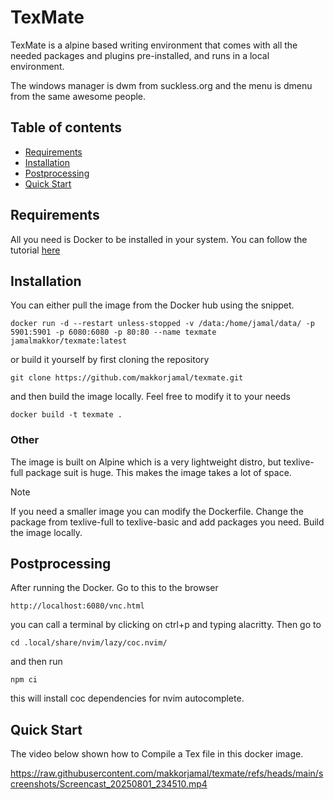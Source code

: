 # TexMate

TexMate is a alpine based writing environment that comes with all the needed 
packages and plugins pre-installed, and runs in a local environment.

The windows manager is dwm from suckless.org and the menu is dmenu from the same
awesome people.


## Table of contents



- [Requirements](#requirements)
- [Installation](#installation)
- [Postprocessing](#Postprocessing)
- [Quick Start](#quick-start)

## Requirements

All you need is Docker to be installed in your system. You can follow the tutorial 
[here](https://docs.docker.com/engine/install/)

## Installation
You can  either pull the image from the Docker hub using the snippet.

```docker
docker run -d --restart unless-stopped -v /data:/home/jamal/data/ -p 5901:5901 -p 6080:6080 -p 80:80 --name texmate jamalmakkor/texmate:latest
```
or build it yourself by first cloning the repository

```docker
git clone https://github.com/makkorjamal/texmate.git
```
and then build the image locally. Feel free to modify it to your needs
```docker
docker build -t texmate .
```

### Other

The image is built on Alpine which is a very lightweight distro, but texlive-full
package suit is huge. This makes the image takes a lot of space.
> [!NOTE]
> If you need a smaller image you can modify the Dockerfile.
> Change the package from texlive-full to texlive-basic and add packages you need.
> Build the image locally.

## Postprocessing

After running the Docker. Go to this to the browser

```docker
http://localhost:6080/vnc.html
```
you can call a terminal by clicking on ctrl+p and typing alacritty. Then go to 
```docker
cd .local/share/nvim/lazy/coc.nvim/
```
and then run 
```docker
npm ci
```
this will install coc dependencies for nvim autocomplete.

## Quick Start
The video below shown how to Compile a Tex file in this docker image.

https://raw.githubusercontent.com/makkorjamal/texmate/refs/heads/main/screenshots/Screencast_20250801_234510.mp4
